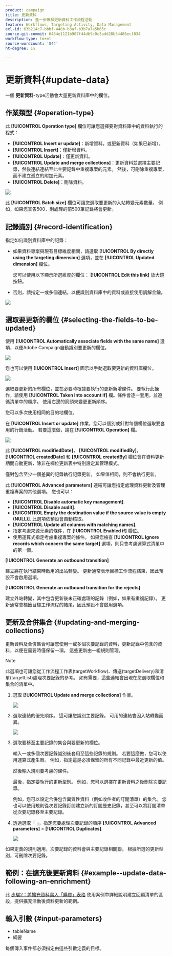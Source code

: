 ```yaml
---
product: campaign
title: 更新資料
description: 進一步瞭解更新資料工作流程活動
feature: Workflows, Targeting Activity, Data Management
exl-id: 63b214c7-bbbf-448b-b3af-b3b7a7a5b65c
source-git-commit: 6464e1121b907f44db9c0c3add28b54486ecf834
workflow-type: tm+mt
source-wordcount: '844'
ht-degree: 1%

---
```


# 更新資料{#update-data}



一個 **更新資料**-type活動會大量更新資料庫中的欄位。

## 作業類型 {#operation-type}

此 **[!UICONTROL Operation type]** 欄位可讓您選擇要對資料庫中的資料執行的程式：

* **[!UICONTROL Insert or update]**：新增資料，或更新資料（如果已新增）。
* **[!UICONTROL Insert]**：僅新增資料。
* **[!UICONTROL Update]**：僅更新資料。
* **[!UICONTROL Update and merge collections]**：更新資料並選擇主要記錄，然後連結連結至此主要記錄中重複專案的元素。 然後，可刪除重複專案，而不建立孤立的附加元素。
* **[!UICONTROL Delete]**：刪除資料。

![](assets/s_advuser_update_data_1.png)

此 **[!UICONTROL Batch size]** 欄位可讓您選取要更新的入站轉變元素數量。 例如，如果您宣告500，則處理的前500筆記錄將會更新。

## 記錄識別 {#record-identification}

指定如何識別資料庫中的記錄：

* 如果資料專案與現有目標維度相關，請選取 **[!UICONTROL By directly using the targeting dimension]** 選項，並在 **[!UICONTROL Updated dimension]** 欄位。

  您可以使用以下顯示所選維度的欄位： **[!UICONTROL Edit this link]** 放大鏡按鈕。

* 否則，請指定一或多個連結，以便識別資料庫中的資料或直接使用調解金鑰。

![](assets/s_advuser_update_data_2.png)

## 選取要更新的欄位 {#selecting-the-fields-to-be-updated}

使用 **[!UICONTROL Automatically associate fields with the same name]** 選項，以便Adobe Campaign自動識別要更新的欄位。

![](assets/s_advuser_update_data_3b.png)

您也可以使用 **[!UICONTROL Insert]** 圖示以手動選取要更新的資料庫欄位。

![](assets/s_advuser_update_data_3.png)

選取要更新的所有欄位，並在必要時根據要執行的更新新增條件。 要執行此操作，請使用 **[!UICONTROL Taken into account if]** 欄。條件會逐一套用，並遵循清單中的順序。 使用右邊的箭頭來變更更新順序。

您可以多次使用相同的目的地欄位。

在 **[!UICONTROL Insert or update]** 作業，您可以個別或針對每個欄位選取要套用的行銷活動。 若要這麼做，請在 **[!UICONTROL Operation]** 欄。

![](assets/s_advuser_update_data_5.png)

此 **[!UICONTROL modifiedDate]**， **[!UICONTROL modifiedBy]**， **[!UICONTROL createdDate]** 和 **[!UICONTROL createdBy]** 欄位會在資料更新期間自動更新，除非在欄位更新表中特別設定其管理模式。

僅對包含至少一個差異的記錄執行記錄更新。 如果值相同，則不會執行更新。

此 **[!UICONTROL Advanced parameters]** 連結可讓您指定處理資料更新及管理重複專案的其他選項。 您也可以：

* **[!UICONTROL Disable automatic key management]**.
* **[!UICONTROL Disable audit]**.
* **[!UICONTROL Empty the destination value if the source value is empty (NULL)]**. 此選項依預設會自動核取。
* **[!UICONTROL Update all columns with matching names]**.
* 指定考慮來源元素的條件，在 **[!UICONTROL Enabled if]** 欄位。
* 使用運算式指定考慮重複專案的條件。 如果您檢查 **[!UICONTROL Ignore records which concern the same target]** 選項，則只會考慮運算式清單中的第一個。

**[!UICONTROL Generate an outbound transition]**

建立將在執行結束時啟用的出站轉變。 更新通常表示目標工作流程結束，因此預設不會啟用選項。

**[!UICONTROL Generate an outbound transition for the rejects]**

建立外站轉變，其中包含更新後未正確處理的記錄（例如，如果有重複記錄）。 更新通常會標籤目標工作流程的結尾，因此預設不會啟用選項。

## 更新及合併集合 {#updating-and-merging-collections}

更新資料及合併集合可讓您使用一或多個次要記錄的資料，更新記錄中包含的資料，以便在需要時僅保留一項。 這些更新由一組規則管理。

>[!NOTE]
>
>此選項也可讓您從工作流程工作表(targetWorkflow)、傳送(targetDelivery)和清單(targetList)處理次要記錄的參考。 如有需要，這些連結會出現在您選取欄位和集合的清單中。

1. 選取 **[!UICONTROL Update and merge collections]** 作業。

   ![](assets/update_and_merge_collections1.png)

1. 選取連結的優先順序。 這可讓您識別主要記錄。 可用的連結會因入站轉變而異。

   ![](assets/update_and_merge_collections2.png)

1. 選取要移至主要記錄的集合與要更新的欄位。

   輸入一或多個次要記錄識別後套用至這些記錄的規則。 若要這麼做，您可以使用運算式產生器。 例如，指定這是必須保留的所有不同記錄中最近更新的值。

   然後輸入規則要考慮的條件。

   最後，指定要執行的更新型別。 例如，您可以選擇在更新資料之後刪除次要記錄。

   例如，您可以設定合併包含異質性資料（例如收件者的訂閱清單）的集合。 您也可以使用規則從次要記錄訂閱建立新的訂閱歷史記錄，甚至可以將訂閱清單從次要記錄移至主要記錄。

1. 透過選取「 」，指定您要處理次要記錄的順序 **[!UICONTROL Advanced parameters]** > **[!UICONTROL Duplicates]**.

   ![](assets/update_and_merge_collections3.png)

如果定義的規則適用，次要記錄的資料會與主要記錄相關聯。 根據所選的更新型別，可刪除次要記錄。

## 範例：在擴充後更新資料 {#example--update-data-following-an-enrichment}

此 [步驟2：將擴充資料寫入「購買」表格](create-a-summary-list.md#step-2--writing-enriched-data-to-the--purchases--table) 使用案例中詳細說明建立回顧清單的區段，提供擴充活動後資料更新的範例。

## 輸入引數 {#input-parameters}

* tableName
* 綱要

每個傳入事件都必須指定由這些引數定義的目標。
